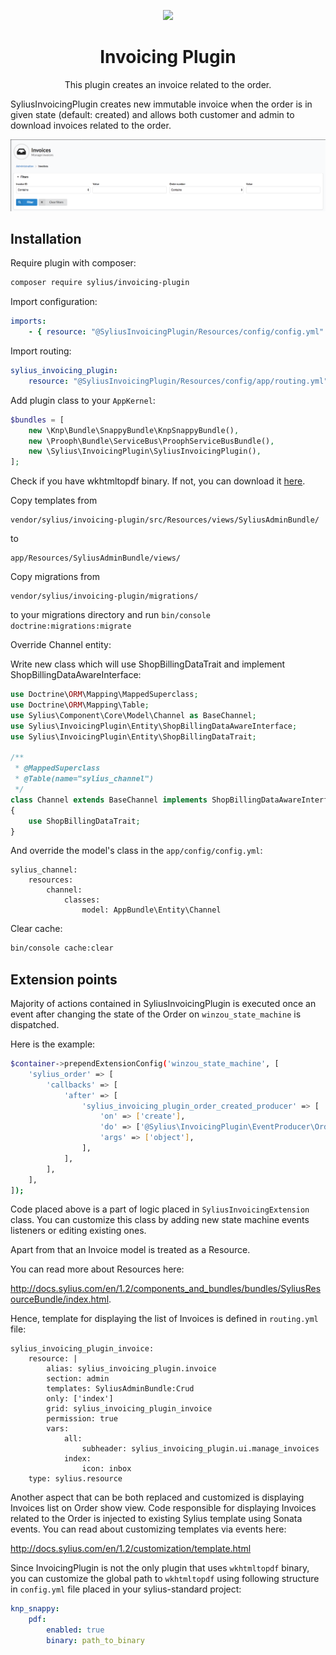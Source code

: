 <p align="center">
    <a href="https://sylius.com" target="_blank">
        <img src="https://demo.sylius.com/assets/shop/img/logo.png" />
    </a>
</p>

<h1 align="center">Invoicing Plugin</h1>

<p align="center">This plugin creates an invoice related to the order.</p>

SyliusInvoicingPlugin creates new immutable invoice when the order is in given state (default: created) and allows
both customer and admin to download invoices related to the order.

![Screenshot showing invoice browsing page in administration panel](docs/screenshot.png)

## Installation

Require plugin with composer:

```bash
composer require sylius/invoicing-plugin
```

Import configuration:

```yaml
imports:
    - { resource: "@SyliusInvoicingPlugin/Resources/config/config.yml" }
```

Import routing:

```yaml
sylius_invoicing_plugin:
    resource: "@SyliusInvoicingPlugin/Resources/config/app/routing.yml"
```

Add plugin class to your `AppKernel`:

```php
$bundles = [
    new \Knp\Bundle\SnappyBundle\KnpSnappyBundle(),
    new \Prooph\Bundle\ServiceBus\ProophServiceBusBundle(),
    new \Sylius\InvoicingPlugin\SyliusInvoicingPlugin(),
];
```

Check if you have wkhtmltopdf binary. If not, you can download it [here](https://wkhtmltopdf.org/downloads.html).

Copy templates from

```
vendor/sylius/invoicing-plugin/src/Resources/views/SyliusAdminBundle/
```
to
```
app/Resources/SyliusAdminBundle/views/
```

Copy migrations from

```
vendor/sylius/invoicing-plugin/migrations/
```
to your migrations directory and run `bin/console doctrine:migrations:migrate`

Override Channel entity:

Write new class which will use ShopBillingDataTrait and implement ShopBillingDataAwareInterface:

```php
use Doctrine\ORM\Mapping\MappedSuperclass;
use Doctrine\ORM\Mapping\Table;
use Sylius\Component\Core\Model\Channel as BaseChannel;
use Sylius\InvoicingPlugin\Entity\ShopBillingDataAwareInterface;
use Sylius\InvoicingPlugin\Entity\ShopBillingDataTrait;

/**
 * @MappedSuperclass
 * @Table(name="sylius_channel")
 */
class Channel extends BaseChannel implements ShopBillingDataAwareInterface
{
    use ShopBillingDataTrait;
}

```

And override the model's class in the `app/config/config.yml`:

```
sylius_channel:
    resources:
        channel:
            classes:
                model: AppBundle\Entity\Channel
```

Clear cache:

```bash
bin/console cache:clear
```

## Extension points

Majority of actions contained in SyliusInvoicingPlugin is executed once an event after changing the state of
the Order on `winzou_state_machine` is dispatched.

Here is the example:

```bash
$container->prependExtensionConfig('winzou_state_machine', [
    'sylius_order' => [
        'callbacks' => [
            'after' => [
                'sylius_invoicing_plugin_order_created_producer' => [
                    'on' => ['create'],
                    'do' => ['@Sylius\InvoicingPlugin\EventProducer\OrderPlacedProducer', '__invoke'],
                    'args' => ['object'],
                ],
            ],
        ],
    ],
]);
```

Code placed above is a part of logic placed in `SyliusInvoicingExtension` class.
You can customize this class by adding new state machine events listeners or editing existing ones.

Apart from that an Invoice model is treated as a Resource.

You can read more about Resources here:

<http://docs.sylius.com/en/1.2/components_and_bundles/bundles/SyliusResourceBundle/index.html>.

Hence, template for displaying the list of Invoices is defined in `routing.yml` file:

```
sylius_invoicing_plugin_invoice:
    resource: |
        alias: sylius_invoicing_plugin.invoice
        section: admin
        templates: SyliusAdminBundle:Crud
        only: ['index']
        grid: sylius_invoicing_plugin_invoice
        permission: true
        vars:
            all:
                subheader: sylius_invoicing_plugin.ui.manage_invoices
            index:
                icon: inbox
    type: sylius.resource
```

Another aspect that can be both replaced and customized is displaying Invoices list on Order show view.
Code responsible for displaying Invoices related to the Order is injected to existing Sylius template using
Sonata events. You can read about customizing templates via events here:

<http://docs.sylius.com/en/1.2/customization/template.html>

Since InvoicingPlugin is not the only plugin that uses `wkhtmltopdf` binary, 
you can customize the global path to `wkhtmltopdf` using following structure in `config.yml` file placed in your 
sylius-standard project:

```yaml
knp_snappy:
    pdf:
        enabled: true
        binary: path_to_binary
```
